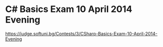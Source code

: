# C# Basics Exam 10 April 2014 Evening

https://judge.softuni.bg/Contests/3/CSharp-Basics-Exam-10-April-2014-Evening